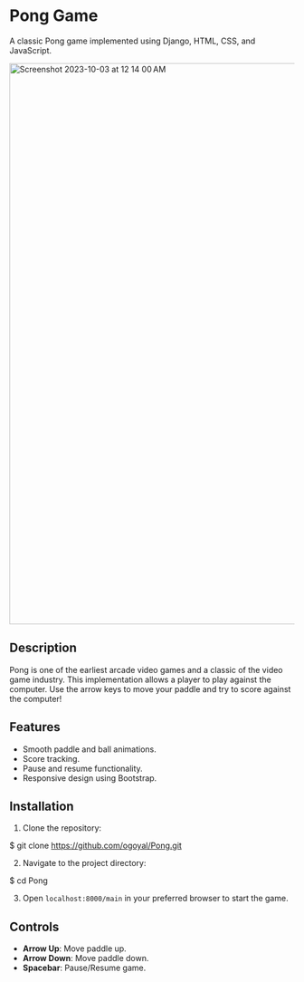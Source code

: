 # Pong Game

A classic Pong game implemented using Django, HTML, CSS, and JavaScript.

<img width="991" alt="Screenshot 2023-10-03 at 12 14 00 AM" src="https://github.com/ogoyal/Pong/assets/6656739/09c4696a-3d36-42c5-b01a-1096e7ff4c7b">

## Description

Pong is one of the earliest arcade video games and a classic of the video game industry. This implementation allows a player to play against the computer. Use the arrow keys to move your paddle and try to score against the computer!

## Features

- Smooth paddle and ball animations.
- Score tracking.
- Pause and resume functionality.
- Responsive design using Bootstrap.

## Installation

1. Clone the repository:

$ git clone https://github.com/ogoyal/Pong.git


2. Navigate to the project directory:

$ cd Pong


3. Open `localhost:8000/main` in your preferred browser to start the game.

## Controls

- **Arrow Up**: Move paddle up.
- **Arrow Down**: Move paddle down.
- **Spacebar**: Pause/Resume game.


